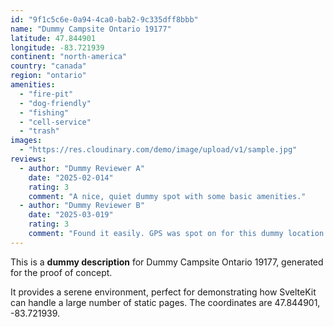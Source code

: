 ```yaml
---
id: "9f1c5c6e-0a94-4ca0-bab2-9c335dff8bbb"
name: "Dummy Campsite Ontario 19177"
latitude: 47.844901
longitude: -83.721939
continent: "north-america"
country: "canada"
region: "ontario"
amenities:
  - "fire-pit"
  - "dog-friendly"
  - "fishing"
  - "cell-service"
  - "trash"
images:
  - "https://res.cloudinary.com/demo/image/upload/v1/sample.jpg"
reviews:
  - author: "Dummy Reviewer A"
    date: "2025-02-014"
    rating: 3
    comment: "A nice, quiet dummy spot with some basic amenities."
  - author: "Dummy Reviewer B"
    date: "2025-03-019"
    rating: 3
    comment: "Found it easily. GPS was spot on for this dummy location."
---
```


This is a **dummy description** for Dummy Campsite Ontario 19177, generated for the proof of concept.

It provides a serene environment, perfect for demonstrating how SvelteKit can handle a large number of static pages. The coordinates are 47.844901, -83.721939.
